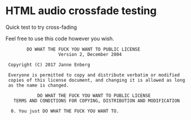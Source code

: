 # HTML audio crossfade testing

Quick test to try cross-fading <audio> tags on loop. Seems to be pretty easy to
accomplish, but the <audio> tags have a bunch of issues, e.g. I couldn't get
onload events to trigger, nor could I get them to play a gapless loop.

Feel free to use this code however you wish.

```
        DO WHAT THE FUCK YOU WANT TO PUBLIC LICENSE 
                    Version 2, December 2004 

 Copyright (C) 2017 Janne Enberg 

 Everyone is permitted to copy and distribute verbatim or modified 
 copies of this license document, and changing it is allowed as long 
 as the name is changed. 

            DO WHAT THE FUCK YOU WANT TO PUBLIC LICENSE 
   TERMS AND CONDITIONS FOR COPYING, DISTRIBUTION AND MODIFICATION 

  0. You just DO WHAT THE FUCK YOU WANT TO.
```
